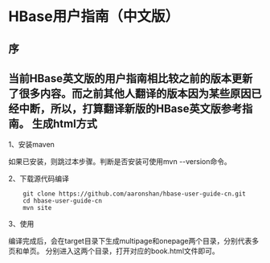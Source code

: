 HBase用户指南（中文版）
===================
序
-------------------
当前HBase英文版的用户指南相比较之前的版本更新了很多内容。而之前其他人翻译的版本因为某些原因已经中断，所以，打算翻译新版的HBase英文版参考指南。
生成html方式
-------------------
1、安装maven

如果已安装，则跳过本步骤。判断是否安装可使用mvn --version命令。

2、下载源代码编译

        git clone https://github.com/aaronshan/hbase-user-guide-cn.git
        cd hbase-user-guide-cn
        mvn site
3、使用

编译完成后，会在target目录下生成multipage和onepage两个目录，分别代表多页和单页。 分别进入这两个目录，打开对应的book.html文件即可。

